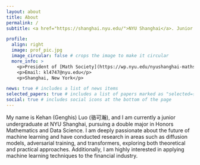 ```yaml
---
layout: about
title: About
permalink: /
subtitle: <a href="https://shanghai.nyu.edu/">NYU Shanghai</a>. Junior Undergraduate. Honors Mathematics & Data Science.

profile:
  align: right
  image: prof_pic.jpg
  image_circular: false # crops the image to make it circular
  more_info: >
    <p>President of [Math Society](https://wp.nyu.edu/nyushanghai-mathsociety/) from 2023-2024 </p>
    <p>Email: kl4747@nyu.edu</p>
    <p>Shanghai, New York</p>

news: true # includes a list of news items
selected_papers: true # includes a list of papers marked as "selected={true}"
social: true # includes social icons at the bottom of the page
---
```


My name is Kehan (Genghis) Luo (骆可瀚), and I am currently a junior undergraduate at NYU Shanghai, pursuing a double major in Honors Mathematics and Data Science. I am deeply passionate about the future of machine learning and have conducted research in areas such as diffusion models, adversarial training, and transformers, exploring both theoretical and practical approaches. Additionally, I am highly interested in applying machine learning techniques to the financial industry.
